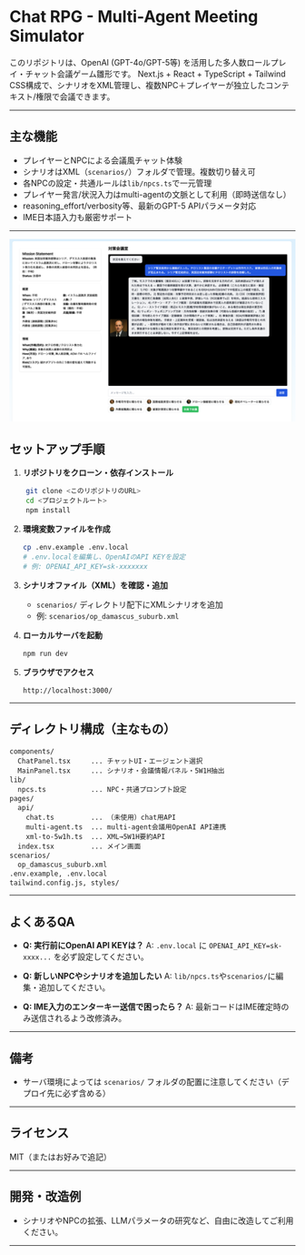 # Chat RPG - Multi-Agent Meeting Simulator

このリポジトリは、OpenAI (GPT-4o/GPT-5等) を活用した多人数ロールプレイ・チャット会議ゲーム雛形です。
Next.js + React + TypeScript + Tailwind CSS構成で、シナリオをXML管理し、複数NPC＋プレイヤーが独立したコンテキスト/権限で会議できます。

---

## 主な機能

- プレイヤーとNPCによる会議風チャット体験
- シナリオはXML（`scenarios/`）フォルダで管理。複数切り替え可
- 各NPCの設定・共通ルールは`lib/npcs.ts`で一元管理
- プレイヤー発言/状況入力はmulti-agentの文脈として利用（即時送信なし）
- reasoning_effort/verbosity等、最新のGPT-5 APIパラメータ対応
- IME日本語入力も厳密サポート

---

![alt text](resources/images/chat-commander.png)

## セットアップ手順

1. **リポジトリをクローン・依存インストール**

```bash
    git clone <このリポジトリのURL>
    cd <プロジェクトルート>
    npm install
```

2. **環境変数ファイルを作成**
    ```bash
    cp .env.example .env.local
    # .env.localを編集し、OpenAIのAPI KEYを設定
    # 例: OPENAI_API_KEY=sk-xxxxxxx
    ```

3. **シナリオファイル（XML）を確認・追加**
    - `scenarios/` ディレクトリ配下にXMLシナリオを追加
    - 例: `scenarios/op_damascus_suburb.xml`

4. **ローカルサーバを起動**
    ```bash
    npm run dev
    ```

5. **ブラウザでアクセス**
    ```
    http://localhost:3000/
    ```

---

## ディレクトリ構成（主なもの）

```
components/
  ChatPanel.tsx     ... チャットUI・エージェント選択
  MainPanel.tsx     ... シナリオ・会議情報パネル・5W1H抽出
lib/
  npcs.ts           ... NPC・共通プロンプト設定
pages/
  api/
    chat.ts         ... （未使用）chat用API
    multi-agent.ts  ... multi-agent会議用OpenAI API連携
    xml-to-5w1h.ts  ... XML→5W1H要約API
  index.tsx         ... メイン画面
scenarios/
  op_damascus_suburb.xml
.env.example, .env.local
tailwind.config.js, styles/
```

---

## よくあるQA

- **Q: 実行前にOpenAI API KEYは？**
  A: `.env.local` に `OPENAI_API_KEY=sk-xxxx...` を必ず設定してください。

- **Q: 新しいNPCやシナリオを追加したい**
  A: `lib/npcs.ts`や`scenarios/`に編集・追加してください。

- **Q: IME入力のエンターキー送信で困ったら？**
  A: 最新コードはIME確定時のみ送信されるよう改修済み。

---

## 備考

- サーバ環境によっては `scenarios/` フォルダの配置に注意してください（デプロイ先に必ず含める）

---

## ライセンス

MIT（またはお好みで追記）

---

## 開発・改造例

- シナリオやNPCの拡張、LLMパラメータの研究など、自由に改造してご利用ください。

---

